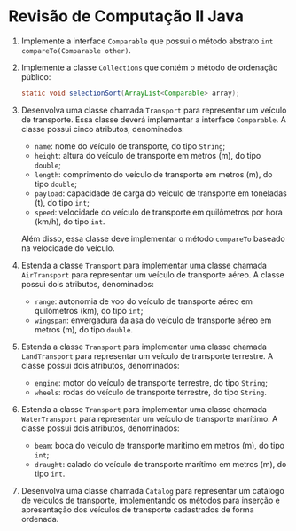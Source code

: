 
# Revisão de Computação II Java


1. Implemente a interface `Comparable` que possui o método abstrato `int compareTo(Comparable other)`.

2. Implemente a classe `Collections` que contém o método de ordenação público:

    ```java
    static void selectionSort(ArrayList<Comparable> array);
    ```

3. Desenvolva uma classe chamada `Transport` para representar um veículo de transporte. Essa classe deverá implementar a interface `Comparable`. A classe possui cinco atributos, denominados:

    - `name`: nome do veículo de transporte, do tipo `String`;
    - `height`: altura do veículo de transporte em metros (m), do tipo `double`;
    - `length`: comprimento do veículo de transporte em metros (m), do tipo `double`;
    - `payload`: capacidade de carga do veículo de transporte em toneladas (t), do tipo `int`;
    - `speed`: velocidade do veículo de transporte em quilômetros por hora (km/h), do tipo `int`.

    Além disso, essa classe deve implementar o método `compareTo` baseado na velocidade do veículo.

4. Estenda a classe `Transport` para implementar uma classe chamada `AirTransport` para representar um veículo de transporte aéreo. A classe possui dois atributos, denominados:

    - `range`: autonomia de voo do veículo de transporte aéreo em quilômetros (km), do tipo `int`;
    - `wingspan`: envergadura da asa do veículo de transporte aéreo em metros (m), do tipo `double`.

5. Estenda a classe `Transport` para implementar uma classe chamada `LandTransport` para representar um veículo de transporte terrestre. A classe possui dois atributos, denominados:

    - `engine`: motor do veículo de transporte terrestre, do tipo `String`;
    - `wheels`: rodas do veículo de transporte terrestre, do tipo `String`.

6. Estenda a classe `Transport` para implementar uma classe chamada `WaterTransport` para representar um veículo de transporte marítimo. A classe possui dois atributos, denominados:

    - `beam`: boca do veículo de transporte marítimo em metros (m), do tipo `int`;
    - `draught`: calado do veículo de transporte marítimo em metros (m), do tipo `int`.

7. Desenvolva uma classe chamada `Catalog` para representar um catálogo de veículos de transporte, implementando os métodos para inserção e apresentação dos veículos de transporte cadastrados de forma ordenada.
